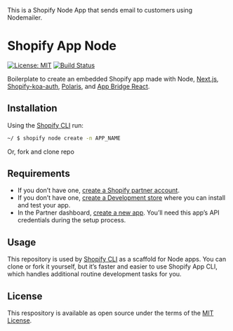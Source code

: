 This is a Shopify Node App that sends email to customers using Nodemailer.

# Shopify App Node

[![License: MIT](https://img.shields.io/badge/License-MIT-green.svg)](LICENSE.md)
[![Build Status](https://travis-ci.com/Shopify/shopify-app-node.svg?branch=master)](https://travis-ci.com/Shopify/shopify-app-node)

Boilerplate to create an embedded Shopify app made with Node, [Next.js](https://nextjs.org/), [Shopify-koa-auth](https://github.com/Shopify/quilt/tree/master/packages/koa-shopify-auth), [Polaris](https://github.com/Shopify/polaris-react), and [App Bridge React](https://shopify.dev/tools/app-bridge/react-components).

## Installation

Using the [Shopify CLI](https://github.com/Shopify/shopify-cli) run:

```sh
~/ $ shopify node create -n APP_NAME
```

Or, fork and clone repo

## Requirements

- If you don’t have one, [create a Shopify partner account](https://partners.shopify.com/signup).
- If you don’t have one, [create a Development store](https://help.shopify.com/en/partners/dashboard/development-stores#create-a-development-store) where you can install and test your app.
- In the Partner dashboard, [create a new app](https://help.shopify.com/en/api/tools/partner-dashboard/your-apps#create-a-new-app). You’ll need this app’s API credentials during the setup process.

## Usage

This repository is used by [Shopify CLI](https://github.com/Shopify/shopify-cli) as a scaffold for Node apps. You can clone or fork it yourself, but it’s faster and easier to use Shopify App CLI, which handles additional routine development tasks for you.

## License

This respository is available as open source under the terms of the [MIT License](https://opensource.org/licenses/MIT).
